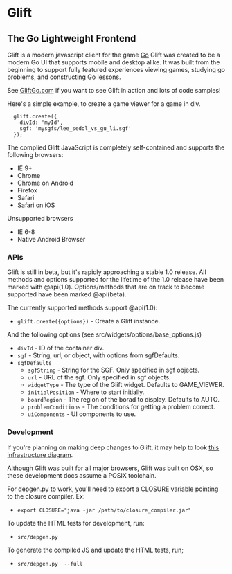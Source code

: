 Glift
=====

## The Go Lightweight Frontend

Glift is a modern javascript client for the game
<a href="http://en.wikipedia.org/wiki/Go_(game)">Go</a>
Glift was created to be a modern Go UI that supports mobile and desktop alike.
It was built from the beginning to support fully featured experiences viewing
games, studying go problems, and constructing Go lessons.

See [GliftGo.com](http://www.gliftgo.com) if you want to see Glift in action and
lots of code samples!

Here's a simple example, to create a game viewer for a game in div.

      glift.create({
        divId: 'myId',
        sgf: 'mysgfs/lee_sedol_vs_gu_li.sgf'
      });

The complied Glift JavaScript is completely self-contained and supports the
following browsers:

   - IE 9+
   - Chrome
   - Chrome on Android
   - Firefox
   - Safari
   - Safari on iOS

Unsupported browsers

   - IE 6-8
   - Native Android Browser

### APIs

Glift is still in beta, but it's rapidly approaching a stable 1.0 release.  All
methods and options supported for the lifetime of the 1.0 release have been
marked with @api(1.0). Options/methods that are on track to become supported
have been marked @api(beta).

The currently supported methods support @api(1.0):

   * `glift.create({options})` - Create a Glift instance.

And the following options (see src/widgets/options/base_options.js)

   * `divId` - ID of the container div.
   * `sgf` - String, url, or object, with options from sgfDefaults.
   * `sgfDefaults`
      * `sgfString` - String for the SGF. Only specified in sgf objects.
      * `url` - URL of the sgf. Only specified in sgf objects.
      * `widgetType` - The type of the Glift widget. Defaults to GAME_VIEWER.
      * `initialPosition` - Where to start initially.
      * `boardRegion` - The region of the borad to display. Defaults to AUTO.
      * `problemConditions` - The conditions for getting a problem correct.
      * `uiComponents` - UI components to use.

### Development

If you're planning on making deep changes to Glift, it may help to look [this
infrastructure
diagram](https://docs.google.com/drawings/d/1MQK8xWe7djaSJtXPffinfRcwdsA859S_uVI8YqOYKhk/edit).

Although Glift was built for all major browsers, Glift was built on OSX, so
these development docs assume a POSIX toolchain.

For depgen.py to work, you'll need to export a CLOSURE variable pointing to the
closure compiler. Ex:

   * `export CLOSURE="java -jar /path/to/closure_compiler.jar"`

To update the HTML tests for development, run:

   * `src/depgen.py`

To generate the compiled JS and update the HTML tests, run;

   * `src/depgen.py  --full`
